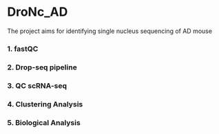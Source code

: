 # DroNc_AD

The project aims for identifying single nucleus sequencing of AD mouse

### 1. fastQC

### 2. Drop-seq pipeline

### 3. QC scRNA-seq 

### 4. Clustering Analysis

### 5. Biological Analysis


 
